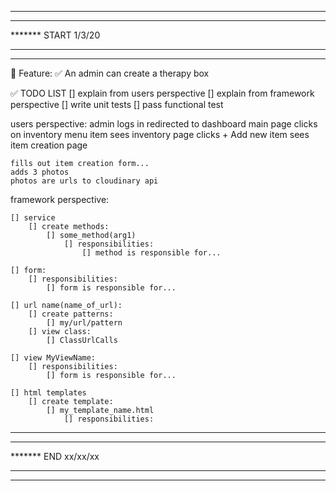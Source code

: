 *******************************
*******
******* START 1/3/20
*******
*******************************

📜 Feature:
    ✅  An admin can create a therapy box


✅ TODO LIST 
[] explain from users perspective
[] explain from framework perspective
[] write unit tests
[] pass functional test


users perspective:
    admin logs in
    redirected to dashboard main page
    clicks on inventory menu item
    sees inventory page
    clicks + Add new item
    sees item creation page

    fills out item creation form...
    adds 3 photos
    photos are urls to cloudinary api
    





framework perspective:

    [] service
        [] create methods:
            [] some_method(arg1)           
                [] responsibilities:
                    [] method is responsible for...

    [] form:
        [] responsibilities:
            [] form is responsible for...

    [] url name(name_of_url): 
        [] create patterns:
            [] my/url/pattern
        [] view class:
            [] ClassUrlCalls

    [] view MyViewName:
        [] responsibilities:
            [] form is responsible for...

    [] html templates
        [] create template:
            [] my_template_name.html
                [] responsibilities:


*******************************
*******
******* END xx/xx/xx
*******
*******************************